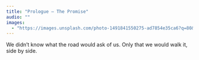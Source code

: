```yaml
---
title: "Prologue — The Promise"
audio: ""
images:
  - "https://images.unsplash.com/photo-1491841550275-ad7854e35ca6?q=80&w=1600&auto=format&fit=crop"
---
```


We didn’t know what the road would ask of us. Only that we would walk it, side by side.

